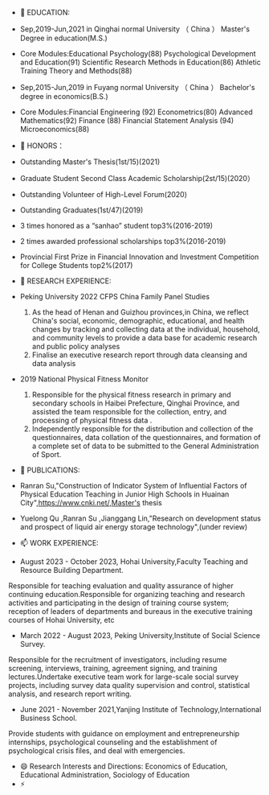 - 👋 EDUCATION:
- Sep,2019-Jun,2021 in Qinghai normal University （ China ） Master's Degree in education(M.S.)
- Core Modules:Educational Psychology(88) Psychological Development and Education(91) Scientific Research Methods in Education(86) Athletic Training Theory and Methods(88)
- Sep,2015-Jun,2019 in Fuyang normal University （ China ） Bachelor's degree in economics(B.S.)
- Core Modules:Financial Engineering (92) Econometrics(80) Advanced Mathematics(92) Finance (88) Financial Statement Analysis (94) Microeconomics(88)

  
- 👀 HONORS：
-  Outstanding Master's Thesis(1st/15)(2021)
-  Graduate Student Second Class Academic Scholarship(2st/15)(2020）
-  Outstanding Volunteer of High-Level Forum(2020)
-  Outstanding Graduates(1st/47)(2019)
-  3 times honored as a “sanhao” student top3%(2016-2019)
-  2 times awarded professional scholarships top3%(2016-2019)
-  Provincial First Prize in Financial Innovation and Investment Competition for College Students top2%(2017)

  
- 🌱 RESEARCH EXPERIENCE:
- Peking University  2022 CFPS China Family Panel Studies
  1. As the head of  Henan and Guizhou provinces,in China, we reflect China's social, economic, demographic, educational, and health changes by tracking and collecting data at the individual, household, and community levels to provide a data base for academic research and public policy analyses
  2. Finalise an executive research report through data cleansing and data analysis
- 2019 National Physical Fitness Monitor
  1. Responsible for the physical fitness research in primary and secondary schools in Haibei Prefecture, Qinghai Province, and assisted the team responsible for the collection, entry, and processing of physical fitness data .
  2. Independently responsible for the distribution and collection of the questionnaires, data collation of the questionnaires, and formation of a complete set of data to be submitted to the General Administration of Sport.

  
- 💞️ PUBLICATIONS:
- Ranran Su,"Construction of Indicator System of Influential Factors of Physical Education Teaching in Junior High Schools in Huainan City",https://www.cnki.net/,Master's thesis
- Yuelong Qu ,Ranran Su ,Jianggang Lin,"Research on development status and prospect of liquid air energy storage technology",(under review)

  
- 📫 WORK EXPERIENCE:
- August 2023 - October 2023, Hohai University,Faculty Teaching and Resource Building Department.

Responsible for teaching evaluation and quality assurance of higher continuing education.Responsible for organizing teaching and research activities and participating in the design of training course system; reception of leaders of departments and bureaus in the executive training courses of Hohai University, etc
- March 2022 -  August 2023, Peking University,Institute of Social Science Survey.

Responsible for the recruitment of investigators, including resume screening, interviews, training, agreement signing, and training lectures.Undertake executive team work for large-scale social survey projects, including survey data quality supervision and control, statistical analysis, and research report writing.
- June  2021 -  November 2021,Yanjing Institute of Technology,International Business School.

Provide students with guidance on employment and entrepreneurship internships, psychological counseling and the establishment of psychological crisis files, and deal with emergencies.

  
- 😄 Research Interests and Directions: Economics of Education, Educational Administration, Sociology of Education
- ⚡ 

<!---
DoctorSuran/DoctorSuran is a ✨ special ✨ repository because its `README.md` (this file) appears on your GitHub profile.
You can click the Preview link to take a look at your changes.
--->

